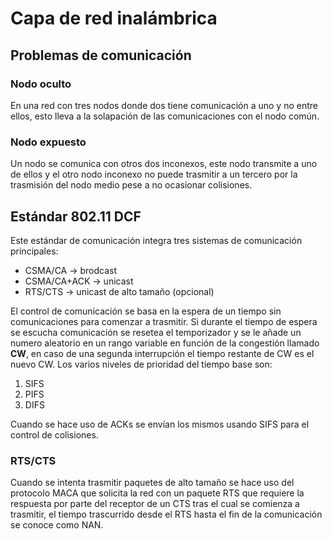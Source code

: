 # Capa de red inalámbrica
## Problemas de comunicación
### Nodo oculto
En una red con tres nodos donde dos tiene comunicación a uno y no entre ellos, esto lleva a la solapación de las comunicaciones con el nodo común.
### Nodo expuesto
Un nodo se comunica con otros dos inconexos, este nodo transmite a uno de ellos y el otro nodo inconexo no puede trasmitir a un tercero por la trasmisión del nodo medio pese a no ocasionar colisiones.
## Estándar 802.11 DCF
Este estándar de comunicación integra tres sistemas de comunicación principales:
- CSMA/CA -> brodcast
- CSMA/CA+ACK -> unicast
- RTS/CTS -> unicast de alto tamaño (opcional)

El control de comunicación se basa en la espera de un tiempo sin comunicaciones para comenzar a trasmitir. Si durante el tiempo de espera se escucha comunicación se resetea el temporizador y se le añade un numero aleatorio en un rango variable en función de la congestión llamado **CW**, en caso de una segunda interrupción el tiempo restante de CW es el nuevo CW. Los varios niveles de prioridad del tiempo base son:
1. SIFS
2. PIFS
3. DIFS

Cuando se hace uso de ACKs se envían los mismos usando SIFS para el control de colisiones.
### RTS/CTS
Cuando se intenta trasmitir paquetes de alto tamaño se hace uso del protocolo MACA que solicita la red con un paquete RTS que requiere la respuesta por parte del receptor de un CTS tras el cual se comienza a trasmitir, el tiempo trascurrido desde el RTS hasta el fin de la comunicación se conoce como NAN.